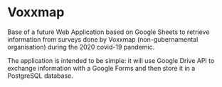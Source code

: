 # Voxxmap
Base of a future Web Application based on Google Sheets to retrieve information from surveys done by Voxxmap (non-gubernamental organisation) during the 2020 covid-19 pandemic.

The application is intended to be simple: it will use Google Drive API to exchange information with a Google Forms and then store it in a PostgreSQL database.
